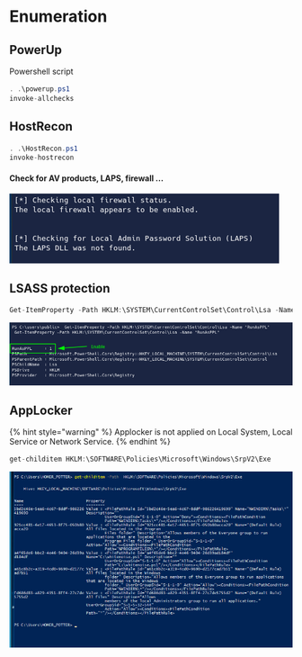 # Enumeration

## PowerUp

Powershell script

```csharp
. .\powerup.ps1
invoke-allchecks
```

## HostRecon

```csharp
. .\HostRecon.ps1
invoke-hostrecon
```

#### Check for AV products, LAPS, firewall ...

![](../../../../.gitbook/assets/image%20%288%29.png)

## LSASS protection

```csharp
Get-ItemProperty -Path HKLM:\SYSTEM\CurrentControlSet\Control\Lsa -Name "RunAsPPL"
```

![](../../../../.gitbook/assets/image%20%2832%29.png)

## AppLocker

{% hint style="warning" %}
Applocker is not applied on Local System, Local Service or Network Service.
{% endhint %}

```csharp
get-childitem HKLM:\SOFTWARE\Policies\Microsoft\Windows\SrpV2\Exe
```

![](../../../../.gitbook/assets/image%20%286%29.png)

